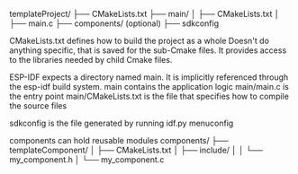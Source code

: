
templateProject/
├── CMakeLists.txt
├── main/
│   ├── CMakeLists.txt
│   ├── main.c
├── components/ (optional)
├── sdkconfig


CMakeLists.txt defines how to build the project as a whole
Doesn't do anything specific, that is saved for the sub-Cmake files. It provides access to the libraries needed by child Cmake files.

ESP-IDF expects a directory named main. It is implicitly referenced through the esp-idf build system. 
main contains the application logic
main/main.c is the entry point
main/CMakeLists.txt is the file that specifies how to compile the source files

sdkconfig is the file generated by running idf.py menuconfig

components can hold reusable modules
components/
├── templateComponent/
│   ├── CMakeLists.txt
│   ├── include/
│   │   └── my_component.h
│   └── my_component.c

